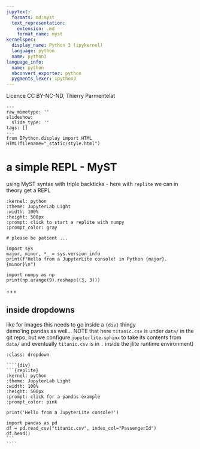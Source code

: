 ```yaml
---
jupytext:
  formats: md:myst
  text_representation:
    extension: .md
    format_name: myst
kernelspec:
  display_name: Python 3 (ipykernel)
  language: python
  name: python3
language_info:
  name: python
  nbconvert_exporter: python
  pygments_lexer: ipython3
---
```


Licence CC BY-NC-ND, Thierry Parmentelat

```{raw-cell}
---
raw_mimetype: ''
slideshow:
  slide_type: ''
tags: []
---
from IPython.display import HTML
HTML(filename="_static/style.html")
```

# a simple REPL - MyST

using MyST syntax with triple backticks - here with `replite` we can in theory get a REPL

```{replite}
:kernel: python
:theme: JupyterLab Light
:width: 100%
:height: 500px
:prompt: click to start a replite with numpy
:prompt_color: gray

# please be patient ...

import sys
major, minor, *_ = sys.version_info
print(f"Hello from a JupyterLite console! in Python {major}.{minor}\n")

import numpy as np
print(np.arange(9).reshape((3, 3)))
```

+++

## inside dropdowns

like for images this needs to go inside a `{div}` thingy  
demo'ing pandas as well... NOTE that here `titanic.csv` is under `data/` in the git repo, but we configure `jupyterlite-sphinx` to take its contents from `data/` and eventually `titanic.csv` is in `.` inside the jlite runtime environment)


`````{admonition} a hidden repl with pandas this time
:class: dropdown

````{div}
```{replite}
:kernel: python
:theme: JupyterLab Light
:width: 100%
:height: 500px
:prompt: click for a pandas example
:prompt_color: pink

print('Hello from a JupyterLite console!')

import pandas as pd
df = pd.read_csv("titanic.csv", index_col="PassengerId")
df.head()
```
````
`````
